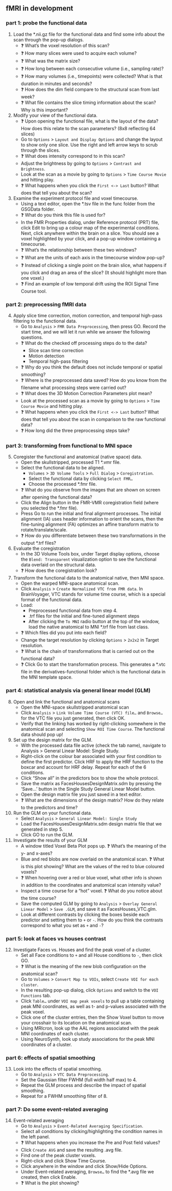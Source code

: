 ## fMRI in development

### part 1: probe the functional data

1.	Load the *.nii.gz file for the functional data and find some info about the scan through the pop-up dialogs. 
    *	❓ What’s the voxel resolution of this scan? 
    *	❓ How many slices were used to acquire each volume?
    *	❓ What was the matrix size?
    *	❓ How long between each consecutive volume (i.e., sampling rate)?
    *	❓ How many volumes (i.e., timepoints) were collected? What is that duration in minutes and seconds?
    *	❓ How does the dim field compare to the structural scan from last week? 
    *	❓ What file contains the slice timing information about the scan? Why is this important?
2.	Modify your view of the functional data.
    * ❓ Upon opening the functional file, what is the layout of the data? How does this relate to the scan parameters? (8x8 reflecting 64 slices)
    * Go to `Options` > `Layout and Display Options` and change the layout to show only one slice. Use the right and left arrow keys to scrub through the slices. 
    * ❓ What does intensity correspond to in this scan?
    * Adjust the brightness by going to `Options` > `Contrast and Brightness`. 
    * Look at the scan as a movie by going to `Options` > `Time Course Movie` and hitting play. 
    * ❓ What happens when you click the `First <-> Last` button? What does that tell you about the scan?
3.	Examine the experiment protocol file and voxel timecourse.
    *	Using a text editor, open the *.tsv file in the func folder from the GSGData folder. 
    *	❓ What do you think this file is used for?
    *	In the FMR Properties dialog, under Reference protocol (PRT) file, click Edit to bring up a colour map of the experimental conditions. Next, click anywhere within the brain on a slice. You should see a voxel highlighted by your click, and a pop-up window containing a timecourse. 
    *	❓ What’s the relationship between these two windows? 
    *	❓ What are the units of each axis in the timecourse window pop-up?
    *	❓ Instead of clicking a single point on the brain slice, what happens if you click and drag an area of the slice? (It should highlight more than one voxel.)
    *	❓ Find an example of low temporal drift using the ROI Signal Time Course tool. 

### part 2: preprocessing fMRI data

4. Apply slice time correction, motion correction, and temporal high-pass filtering to the functional data.
    * Go to `Analysis` > `FMR Data Preprocessing`, then press GO. Record the start time, and we will let it run while we answer the following questions.
    * ❓ What do the checked off processing steps do to the data?
        * Slice scan time correction
        * Motion detection
        * Temporal high-pass filtering
    * ❓ Why do you think the default does not include temporal or spatial smoothing? 
    * ❓ Where is the preprocessed data saved? How do you know from the filename what processing steps were carried out?
    * ❓	What does the 3D Motion Correction Parameters plot mean?
    * Look at the processed scan as a movie by going to `Options` > `Time Course Movie` and hitting play. 
    * ❓ What happens when you click the `First <-> Last` button? What does that tell you about the scan in comparison to the raw functional data?
    * ❓ How long did the three preprocessing steps take?

### part 3: transforming from functional to MNI space

5. Coregister the functional and anatomical (native space) data. 
    * Open the skullstripped, processed T1 *.vmr file. 
    * Select the functional data to be aligned. 
         * `Volumes` > `3D Volume Tools` > `Full Dialog` > `Coregistration`. 
         * Select the functional data by clicking `Select FMR…`
         * Choose the processed *.fmr file. 
    * ❓ What do you observe from the images that are shown on screen after opening the functional data? 
    * Click the Align button in the FMR-VMR coregistration field (where you selected the *.fmr file). 
    * Press Go to run the initial and final alignment processes. The initial alignment (IA) uses header information to orient the scans, then the fine-tuning alignment (FA) optimizes an affine transform matrix to rotate/translate/scale. 
    * ❓ How do you differentiate between these two transformations in the output *.trf files?
 6. Evaluate the coregistration
    * In the 3D Volume Tools box, under Target display options, choose the `Blend: Transparent` visualization option to see the functional data overlaid on the structural data. 
    * ❓ How does the coregistration look?
 7. Transform the functional data to the anatomical native, then MNI space.
    * Open the warped MNI-space anatomical scan.
    * Click `Analysis` > `Create Normalized VTC from FMR data`. In BrainVoyager, VTC stands for volume time course, which is a special format of the functional data. 
    * Load:
         * Preprocessed functional data from step 4.
         * .trf files for the initial and fine-tuned alignment steps
         * After clicking the `To MNI` radio button at the top of the window, load the native anatomical to MNI *.trf file from last class.
    * ❓ Which files did you put into each field?
    * Change the target resolution by clicking `Options` > `2x2x2` in Target resolution. 
    * ❓ What is the chain of transformations that is carried out on the functional data?
    * ❓ Click Go to start the transformation process. This generates a *.vtc file in the derivatives-functional folder which is the functional data in the MNI template space. 

### part 4: statistical analysis via general linear model (GLM)

8. Open and link the functional and anatomical scans
      * Open the MNI-space skullstripped anatomical scan
      * Click `Analysis` > `Link Volume Time Course (VTC) file…` and `Browse…` for the VTC file you just generated, then click OK. 
      * Verify that the linking has worked by right-clicking somewhere in the anatomical scan and selecting `Show ROI Time Course`. The functional data should pop up! 
9. Set up the design matrix for the GLM.
      * With the processed data file active (check the tab name), navigate to Analysis > General Linear Model: Single Study. 
      * Right-click on the colour bar associated with your first condition to define the first predictor. Click HRF to apply the HRF function to the boxcar and account for HRF delay. Repeat for each of the 6 conditions.
      * Click “Show all” in the predictors box to show the whole protocol. 
      * Save the matrix as FacesHousesDesignMatrix.sdm by pressing the ‘Save…’ button in the Single Study General Linear Model button. 
      * Open the design matrix file you just saved in a text editor. 
      * ❓ What are the dimensions of the design matrix? How do they relate to the predictors and time?
10. Run the GLM on your functional data.
      * Select `Analysis` > `General Linear Model: Single Study`
      * Load the FacesHousesDesignMatrix.sdm design matrix file that we generated in step 5. 
      * Click GO to run the GLM. 
11. Investigate the results of your GLM
      * A window titled Voxel Beta Plot pops up. ❓ What’s the meaning of the y- and x-axes?
      * Blue and red blobs are now overlaid on the anatomical scan. ❓ What is this plot showing? What are the values of the red to blue coloured voxels? 
      * ❓ When hovering over a red or blue voxel, what other info is shown in addition to the coordinates and anatomical scan intensity value?
      * Inspect a time course for a “hot” voxel. ❓ What do you notice about the time course?
      * Save the computed GLM by going to `Analysis` > `Overlay General Linear Model` > `Save .GLM`, and save it as FacesHouses_VTC.glm. 
      * Look at different contrasts by clicking the boxes beside each predictor and setting them to `+` or `-`. How do you think the contrasts correspond to what you set as `+` and `-`? 

### part 5: look at faces vs houses contrast

12.	Investigate Faces vs. Houses and find the peak voxel of a cluster.
      * Set all Face conditions to `+` and all House conditions to `-`, then click GO. 
      * ❓ What is the meaning of the new blob configuration on the anatomical scan? 
      * Go to `Volumes` > `Convert Map to VOIs`, select `Create VOI for each cluster`.
      * In the resulting pop-up dialog, click `Options` and switch to the `VOI Functions` tab. 
      * Click `Table…` under `VOI map peak voxels` to pull up a table containing peak MNI coordinates, as well as t- and p-values associated with the peak voxel. 
      * Click one of the cluster entries, then the Show Voxel button to move your crosshair to its location on the anatomical scan. 
      * Using MRIcron, look up the AAL regions associated with the peak MNI coordinates of each cluster. 
      * Using NeuroSynth, look up study associations for the peak MNI coordinates of a cluster. 

### part 6: effects of spatial smoothing
13.	Look into the effects of spatial smoothing. 
      *  Go to `Analysis` > `VTC Data Preprocessing`. 
      *  Set the Gaussian filter FWHM (full width half max) to 4. 
      * Repeat the GLM process and describe the impact of spatial smoothing.
      * Repeat for a FWHM smoothing filter of 8. 

### part 7: Do some event-related averaging
14. Event-related averaging
      * Go to `Analysis` > `Event-Related Averaging Specification`. 
      * Select all conditions by clicking/highlighting the condition names in the left panel. 
      * ❓ What happens when you increase the Pre and Post field values?
      * Click `Create AVG` and save the resulting .avg file.  
      * Find one of the peak cluster voxels. 
      * Right-click and click Show Time Course. 
      * Click anywhere in the window and click Show/Hide Options. 
      * Under Event-related averaging, `Browse…` to find the *.avg file we created, then click Enable. 
      * ❓ What is the plot showing?
